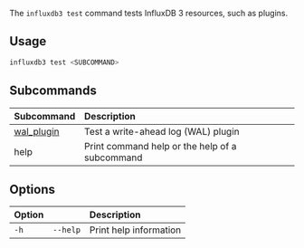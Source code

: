 
The `influxdb3 test` command tests InfluxDB 3 resources, such as plugins.

## Usage

<!--pytest.mark.skip-->

```bash
influxdb3 test <SUBCOMMAND>
```

## Subcommands

| Subcommand                                                                   | Description                                    |
| :--------------------------------------------------------------------------- | :--------------------------------------------- |
| [wal_plugin](/influxdb3/enterprise/reference/cli/influxdb3/test/wal_plugin/) | Test a write-ahead log (WAL) plugin            |
| help                                                                         | Print command help or the help of a subcommand |

## Options

| Option |          | Description            |
| :----- | :------- | :--------------------- |
| `-h`   | `--help` | Print help information |
